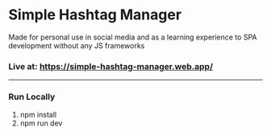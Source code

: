 # Simple Hashtag Manager

Made for personal use in social media and as a learning experience to SPA development without any JS frameworks

### Live at: https://simple-hashtag-manager.web.app/

---
### Run Locally
1. npm install
2. npm run dev
